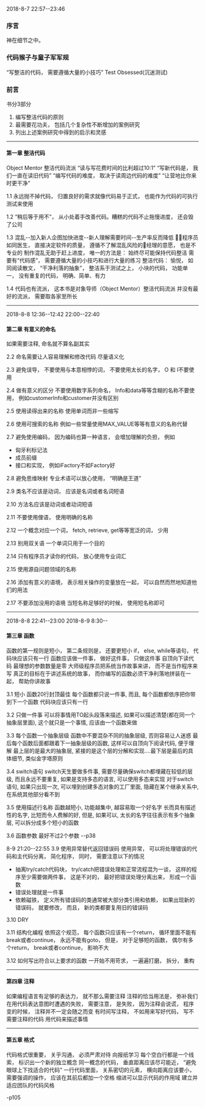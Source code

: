 2018-8-7 22:57--23:46
### 序言
神在细节之中。

### 代码猴子与童子军军规
“写整洁的代码， 需要遵循大量的小技巧”
Test Obsessed(沉迷测试)

### 前言
书分3部分
1. 编写整洁代码的原则
1. 最需要花功夫， 包括几个复杂性不断增加的案例研究
1. 列出上述案例研究中得到的启示和灵感

----------

#### 第一章 整洁代码
Object Mentor 整洁代码流派
“读与写花费时间的比利超过10:1”
“写新代码是， 我们一直在读旧代码”
“编写代码的难度， 取决于读周边代码的难度”
“让营地比你来时更干净”

1.1
永远抛不掉代码， 归置良好的需求就像代码易于正式， 也能作为代码的可执行测试来使用

1.2
“稍后等于用不”， 从小处着手改善代码。糟糕的代码不止拖慢进度， 还会毁了公司

1.3
混乱--加入新人企图加快进度--新人理解需要时间--生产率反而降低
程序员如同医生， 直接决定软件的质量， 遵循不了解混乱风险的经理的意愿， 也是不专业的
制作混乱无助于赶上进度， 唯一的方法是： 始终尽可能保持代码整洁
需要有“代码感”， 需要遵循大量的小技巧和进行大量的练习
整洁代码： 愉悦， 如同阅读散文， “干净利落的抽象”， 整洁系于测试之上， 小块的代码， 功能单一， 没有重复的代码， 明确、简单、有力

1.4
代码也有流派， 这本书是对象导师（Object Mentor）整洁代码流派
并没有最好的流派， 需要取各家至所长

----------


2018-8-8 12:36--12:42 22:00--22:40
#### 第二章 有意义的命名
如果需要注释, 命名就不算名副其实

2.2
命名需要让人容易理解和修改代码
尽量语义化

2.3
避免误导， 不要使用与本意相悖的词， 不要使用太长的名字， O 和 l不要使用

2.4
做有意义的区分
不要使用数字系列命名， Info和data等等含糊的名称不要使用， 例如customerInfo和customer并没有区别

2.5
使用读得出来的名称
使用单词而非一些缩写

2.6
使用可搜索的名称
例如一些常量使用MAX_VALUE等等有意义的名称代替

2.7
避免使用编码， 因为编码也算一种语言， 会增加理解的负担， 例如
- 匈牙利标记法
- 成员前缀
- 接口和实现， 例如iFactory不如Factory好

2.8
避免思维映射
专业术语可以放心使用， “明确是王道”

2.9
类名不应该是动词， 应该是名词或者名词短语

2.10
方法名应该是动词或者动词短语

2.11
不要使用俚语， 使用明确的名称

2.12
一个概念对应一个词， fetch, retrieve, get等等宽泛的词， 少用

2.13
别用双关语
一个单词只用于一个目的

2.14
只有程序员才读你的代码， 放心使用专业词汇

2.15
使用源自问题领域的名称

2.16
添加有意义的语境， 表示相关操作的变量放在一起， 可以自然而然地知道他们的用法

2.17
不要添加没用的语境
当短名称足够好的时候， 使用短名称即可

----------

2018-8-8 22:41--23:00 2018-8-9 8:30--
#### 第三章 函数
函数的第一规则是短小， 第二条规则是， 还要更短小
if， else, while等语句， 代码块应该只有一行
函数应该做一件事， 做好这件事， 只做这件事
自顶向下读代码
最理想的参数数量是零
大师级程序员把系统当作故事来讲， 而不是当作程序来写
真正的目标在于讲述系统的故事， 而你编写的函数必须干净利落地拼装在一起， 帮助你讲故事

3.1
短小
函数20行封顶最佳
每个函数都只说一件事, 而且, 每个函数都依序把你带到下一个函数
代码块应该只有一行

3.2
只做一件事
可以将事情用TO起头段落来描述, 如果可以描述清楚(都在同一个抽象层里面), 这个就只是一个事情, 应该由一个函数来做

3.3
每个函数一个抽象层级
函数中不要混杂不同的抽象层级, 否则容易让人迷惑
最后每个函数后面都跟着下一抽象层级的函数, 这样可以自顶向下阅读代码, 便于理解
最上层的是最大的抽象层, 紧接的是这个层的分解和实现....最下层是最后的具体细节, 类似金字塔原则

3.4
switch语句
switch天生要做多件事, 需要尽量确保switch都埋藏在较低的层级, 而且永远不要重复, 如果是支持多态的语言, 可以使用多态来实现
对于switch语句, 如果只出现一次, 可以埋到创建多态对象的工厂里面, 隐藏在某个继承关系中, 在系统其他部分看不到

3.5
使用描述行名称
函数越短小, 功能越集中, 越容易取一个好名字
长而具有描述性的名字, 比短而令人费解的好, 但是, 如果可以, 太长的名字往往表示有多个抽象层, 可以拆分成多个短小的函数

3.6
函数参数
最好不过2个参数
--p38

8-9 21:20--22:55
3.9
使用异常替代返回错误码
使用异常， 可以将处理错误的代码和主代码分离， 简化程序，  同时， 需要注意以下的情况
- 抽离try/catch代码块， try/catch把错误处理和正常流程混为一谈， 这样的程序至少需要做两件事， 这是不对的， 最好把错误处理分离出来， 形成一个函数
- 错误处理就是一件事
- 依赖磁铁， 定义所有错误码的类通常被大部分类引用和依赖， 如果出现新的错误码， 就要修改， 而且， 新的类都要复用旧的错误码

3.10
DRY

3.11
结构化编程
依照这个规范， 每个函数只应该有一个return， 循环里面不能有break或者continue， 永远不能有goto， 但是， 对于足够短的函数， 偶尔有多个return， break或者continue， 影响不大

3.12
如何写出符合以上要求的函数
一开始不用苛求， 一遍遍打磨， 拆分， 重构

----------

#### 第四章 注释
如果编程语言有足够的表达力， 就不那么需要注释
注释的恰当用法是， 弥补我们在用代码表达意图时遭遇的失败， 需要注意， 是失败， 因为注释会说谎， 程序变的时候， 注释并不一定会随之而变
有时间写注释， 不如用来写好代码， 写不需要注释的代码
用代码来描述事情


----------


#### 第五章 格式
代码格式很重要， 关乎沟通， 必须严肃对待
向报纸学习
每个空白行都是一个线索， 标识出一个新的独立概念
同一概念的代码， 垂直距离应该尽可能近， “避免眼球上下找适合的代码”
一行代码里面， 关系密切的元素， 横向距离应该要小， 需要强调的操作， 应该在其前后都加一个空格
缩进可以显示代码的作用域
建立并适应团队的代码风格

-p105